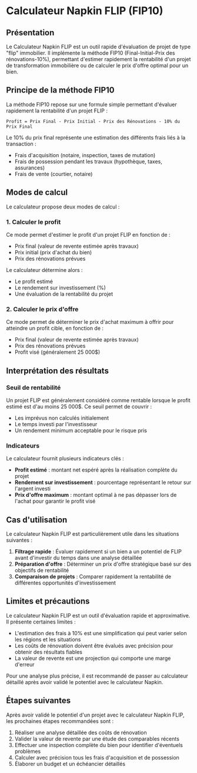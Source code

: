 # Calculateur Napkin FLIP (FIP10)

## Présentation

Le Calculateur Napkin FLIP est un outil rapide d'évaluation de projet de type "flip" immobilier. Il implémente la méthode FIP10 (Final-Initial-Prix des rénovations-10%), permettant d'estimer rapidement la rentabilité d'un projet de transformation immobilière ou de calculer le prix d'offre optimal pour un bien.

## Principe de la méthode FIP10

La méthode FIP10 repose sur une formule simple permettant d'évaluer rapidement la rentabilité d'un projet FLIP :

```
Profit = Prix Final - Prix Initial - Prix des Rénovations - 10% du Prix Final
```

Le 10% du prix final représente une estimation des différents frais liés à la transaction :
- Frais d'acquisition (notaire, inspection, taxes de mutation)
- Frais de possession pendant les travaux (hypothèque, taxes, assurances)
- Frais de vente (courtier, notaire)

## Modes de calcul

Le calculateur propose deux modes de calcul :

### 1. Calculer le profit

Ce mode permet d'estimer le profit d'un projet FLIP en fonction de :
- Prix final (valeur de revente estimée après travaux)
- Prix initial (prix d'achat du bien)
- Prix des rénovations prévues

Le calculateur détermine alors :
- Le profit estimé
- Le rendement sur investissement (%)
- Une évaluation de la rentabilité du projet

### 2. Calculer le prix d'offre

Ce mode permet de déterminer le prix d'achat maximum à offrir pour atteindre un profit cible, en fonction de :
- Prix final (valeur de revente estimée après travaux)
- Prix des rénovations prévues
- Profit visé (généralement 25 000$)

## Interprétation des résultats

### Seuil de rentabilité

Un projet FLIP est généralement considéré comme rentable lorsque le profit estimé est d'au moins 25 000$. Ce seuil permet de couvrir :
- Les imprévus non calculés initialement
- Le temps investi par l'investisseur
- Un rendement minimum acceptable pour le risque pris

### Indicateurs

Le calculateur fournit plusieurs indicateurs clés :
- **Profit estimé** : montant net espéré après la réalisation complète du projet
- **Rendement sur investissement** : pourcentage représentant le retour sur l'argent investi
- **Prix d'offre maximum** : montant optimal à ne pas dépasser lors de l'achat pour garantir le profit visé

## Cas d'utilisation

Le calculateur Napkin FLIP est particulièrement utile dans les situations suivantes :

1. **Filtrage rapide** : Évaluer rapidement si un bien a un potentiel de FLIP avant d'investir du temps dans une analyse détaillée
2. **Préparation d'offre** : Déterminer un prix d'offre stratégique basé sur des objectifs de rentabilité
3. **Comparaison de projets** : Comparer rapidement la rentabilité de différentes opportunités d'investissement

## Limites et précautions

Le calculateur Napkin FLIP est un outil d'évaluation rapide et approximative. Il présente certaines limites :

- L'estimation des frais à 10% est une simplification qui peut varier selon les régions et les situations
- Les coûts de rénovation doivent être évalués avec précision pour obtenir des résultats fiables
- La valeur de revente est une projection qui comporte une marge d'erreur

Pour une analyse plus précise, il est recommandé de passer au calculateur détaillé après avoir validé le potentiel avec le calculateur Napkin.

## Étapes suivantes

Après avoir validé le potentiel d'un projet avec le calculateur Napkin FLIP, les prochaines étapes recommandées sont :

1. Réaliser une analyse détaillée des coûts de rénovation
2. Valider la valeur de revente par une étude des comparables récents
3. Effectuer une inspection complète du bien pour identifier d'éventuels problèmes
4. Calculer avec précision tous les frais d'acquisition et de possession
5. Élaborer un budget et un échéancier détaillés
